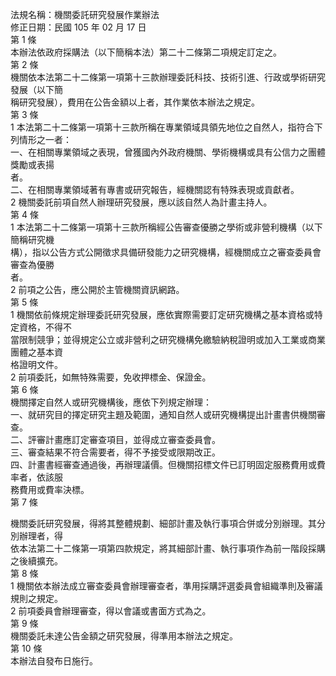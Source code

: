法規名稱：機關委託研究發展作業辦法  
修正日期：民國 105 年 02 月 17 日  
第 1 條  
本辦法依政府採購法（以下簡稱本法）第二十二條第二項規定訂定之。  
第 2 條  
機關依本法第二十二條第一項第十三款辦理委託科技、技術引進、行政或學術研究發展（以下簡  
稱研究發展），費用在公告金額以上者，其作業依本辦法之規定。  
第 3 條  
1 本法第二十二條第一項第十三款所稱在專業領域具領先地位之自然人，指符合下列情形之一者：  
一、在相關專業領域之表現，曾獲國內外政府機關、學術機構或具有公信力之團體獎勵或表揚  
者。  
二、在相關專業領域著有專書或研究報告，經機關認有特殊表現或貢獻者。  
2 機關委託前項自然人辦理研究發展，應以該自然人為計畫主持人。  
第 4 條  
1 本法第二十二條第一項第十三款所稱經公告審查優勝之學術或非營利機構（以下簡稱研究機  
構），指以公告方式公開徵求具備研發能力之研究機構，經機關成立之審查委員會審查為優勝  
者。  
2 前項之公告，應公開於主管機關資訊網路。  
第 5 條  
1 機關依前條規定辦理委託研究發展，應依實際需要訂定研究機構之基本資格或特定資格，不得不  
當限制競爭；並得規定公立或非營利之研究機構免繳驗納稅證明或加入工業或商業團體之基本資  
格證明文件。  
2 前項委託，如無特殊需要，免收押標金、保證金。  
第 6 條  
機關擇定自然人或研究機構後，應依下列規定辦理：  
一、就研究目的擇定研究主題及範圍，通知自然人或研究機構提出計畫書供機關審查。  
二、評審計畫應訂定審查項目，並得成立審查委員會。  
三、審查結果不符合需要者，得不予接受或限期改正。  
四、計畫書經審查通過後，再辦理議價。但機關招標文件已訂明固定服務費用或費率者，依該服  
務費用或費率決標。  
第 7 條  


機關委託研究發展，得將其整體規劃、細部計畫及執行事項合併或分別辦理。其分別辦理者，得  
依本法第二十二條第一項第四款規定，將其細部計畫、執行事項作為前一階段採購之後續擴充。  
第 8 條  
1 機關依本辦法成立審查委員會辦理審查者，準用採購評選委員會組織準則及審議規則之規定。  
2 前項委員會辦理審查，得以會議或書面方式為之。  
第 9 條  
機關委託未達公告金額之研究發展，得準用本辦法之規定。  
第 10 條  
本辦法自發布日施行。  


